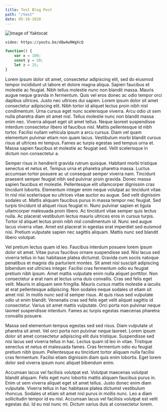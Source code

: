 ```yaml
---
title: Test Blog Post
path: "/test"
date: 05-10-2020
---
```

![Image of Yaktocat](https://octodex.github.com/images/yaktocat.png)

`video: https://youtu.be/dQw4w9WgXcQ`

```javascript
function() {
    var x = 100;
    const y = 50;
    let z = 25;
}
```

Lorem ipsum dolor sit amet, consectetur adipiscing elit, sed do eiusmod tempor incididunt ut labore et dolore magna aliqua. Sapien faucibus et molestie ac feugiat. Nibh tellus molestie nunc non blandit massa. Mauris augue neque gravida in fermentum. Quis vel eros donec ac odio tempor orci dapibus ultrices. Justo nec ultrices dui sapien. Lorem ipsum dolor sit amet consectetur adipiscing elit. Nibh tortor id aliquet lectus proin nibh nisl condimentum. Urna cursus eget nunc scelerisque viverra. Arcu odio ut sem nulla pharetra diam sit amet nisl. Tellus molestie nunc non blandit massa enim nec. Viverra aliquet eget sit amet tellus. Neque laoreet suspendisse interdum consectetur libero id faucibus nisl. Mattis pellentesque id nibh tortor. Facilisi nullam vehicula ipsum a arcu cursus. Diam vel quam elementum pulvinar etiam non quam lacus. Vestibulum morbi blandit cursus risus at ultrices mi tempus. Fames ac turpis egestas sed tempus urna et. Massa sapien faucibus et molestie ac feugiat sed. Velit scelerisque in dictum non consectetur a.

Semper risus in hendrerit gravida rutrum quisque. Habitant morbi tristique senectus et netus et. Tempus urna et pharetra pharetra massa. Luctus accumsan tortor posuere ac ut consequat semper viverra nam. Tincidunt praesent semper feugiat nibh sed pulvinar proin gravida. Donec massa sapien faucibus et molestie. Pellentesque elit ullamcorper dignissim cras tincidunt lobortis. Elementum integer enim neque volutpat ac tincidunt vitae. In nisl nisi scelerisque eu ultrices vitae auctor eu augue. Sed velit dignissim sodales ut. Mattis aliquam faucibus purus in massa tempor nec feugiat. Sed turpis tincidunt id aliquet risus feugiat in. Nunc pulvinar sapien et ligula ullamcorper malesuada proin libero. Ac tincidunt vitae semper quis lectus nulla. Ac placerat vestibulum lectus mauris ultrices eros in cursus turpis. Tortor id aliquet lectus proin nibh nisl condimentum id. Nunc sed augue lacus viverra vitae. Amet est placerat in egestas erat imperdiet sed euismod nisi. Pretium vulputate sapien nec sagittis aliquam. Mattis nunc sed blandit libero volutpat.

Vel pretium lectus quam id leo. Faucibus interdum posuere lorem ipsum dolor sit amet. Vitae purus faucibus ornare suspendisse sed. Nisi lacus sed viverra tellus in hac habitasse platea dictumst. Gravida cum sociis natoque penatibus et magnis dis parturient montes. Sit amet nisl suscipit adipiscing bibendum est ultricies integer. Facilisi cras fermentum odio eu feugiat pretium nibh ipsum. Amet mattis vulputate enim nulla aliquet porttitor. Non consectetur a erat nam at lectus urna duis convallis. Cras sed felis eget velit. Mauris in aliquam sem fringilla. Mauris cursus mattis molestie a iaculis at erat pellentesque adipiscing. Non sodales neque sodales ut etiam sit amet nisl. In mollis nunc sed id semper risus. At quis risus sed vulputate odio ut enim blandit. Venenatis cras sed felis eget velit aliquet sagittis id consectetur. Varius sit amet mattis vulputate. Orci porta non pulvinar neque laoreet suspendisse interdum. Fames ac turpis egestas maecenas pharetra convallis posuere.

Massa sed elementum tempus egestas sed sed risus. Diam vulputate ut pharetra sit amet. Vel orci porta non pulvinar neque laoreet. Lorem ipsum dolor sit amet consectetur adipiscing elit duis tristique. Suspendisse sed nisi lacus sed viverra tellus in hac. Lectus quam id leo in vitae. Tristique senectus et netus et malesuada fames. Cras fermentum odio eu feugiat pretium nibh ipsum. Pellentesque eu tincidunt tortor aliquam nulla facilisi cras fermentum. Facilisi etiam dignissim diam quis enim lobortis. Eget lorem dolor sed viverra ipsum nunc aliquet bibendum enim.

Accumsan lacus vel facilisis volutpat est. Volutpat maecenas volutpat blandit aliquam. Felis eget nunc lobortis mattis aliquam faucibus purus in. Enim ut sem viverra aliquet eget sit amet tellus. Justo donec enim diam vulputate. Viverra tellus in hac habitasse platea dictumst vestibulum rhoncus. Sodales ut etiam sit amet nisl purus in mollis nunc. Leo a diam sollicitudin tempor id eu nisl. Accumsan lacus vel facilisis volutpat est velit egestas dui. Id eu nisl nunc mi. Dictum varius duis at consectetur lorem.
